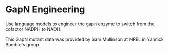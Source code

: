 # GapN Engineering
Use language models to engineer the gapn enzyme to switch from the cofactor NADPH to NADH.

This GapN mutant data was provided by Sam Mullinson at NREL in Yannick Bomble's group
